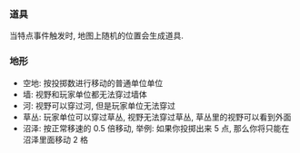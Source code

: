 ### 道具
当特点事件触发时, 地图上随机的位置会生成道具.
### 地形
- 空地: 按投掷数进行移动的普通单位单位
- 墙: 视野和玩家单位都无法穿过墙体
- 河: 视野可以穿过河, 但是玩家单位无法穿过
- 草丛: 玩家单位可以穿过草丛, 视野无法穿过草丛, 草丛里的视野可以看到外面
- 沼泽: 按正常移速的 0.5 倍移动, 举例: 如果你投掷出来 5 点, 那么你将只能在沼泽里面移动 2 格